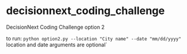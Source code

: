 # decisionnext_coding_challenge
DecisionNext Coding Challenge option 2

to run: `python option2.py --location "City name" --date "mm/dd/yyyy"
`
location and date arguments are optional`
